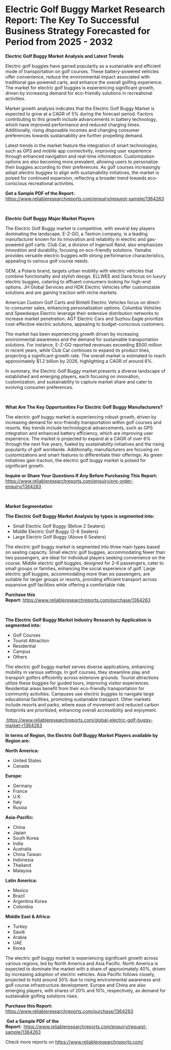 <p><h1>Electric Golf Buggy Market Research Report: The Key To Successful Business Strategy Forecasted for Period from 2025 - 2032</h1></p><p><strong>Electric Golf Buggy Market Analysis and Latest Trends</strong></p>
<p><p>Electric golf buggies have gained popularity as a sustainable and efficient mode of transportation on golf courses. These battery-powered vehicles offer convenience, reduce the environmental impact associated with traditional gas-powered carts, and enhance the overall golfing experience. The market for electric golf buggies is experiencing significant growth, driven by increasing demand for eco-friendly solutions in recreational activities.</p><p>Market growth analysis indicates that the Electric Golf Buggy Market is expected to grow at a CAGR of 5% during the forecast period. Factors contributing to this growth include advancements in battery technology, which have improved performance and reduced charging times. Additionally, rising disposable incomes and changing consumer preferences towards sustainability are further propelling demand. </p><p>Latest trends in the market feature the integration of smart technologies, such as GPS and mobile app connectivity, improving user experience through enhanced navigation and real-time information. Customization options are also becoming more prevalent, allowing users to personalize their buggies according to their preferences. As golf courses increasingly adopt electric buggies to align with sustainability initiatives, the market is poised for continued expansion, reflecting a broader trend towards eco-conscious recreational activities.</p></p>
<p><strong>Get a Sample PDF of the Report:&nbsp;</strong> <a href="https://www.reliableresearchreports.com/enquiry/request-sample/1364263?utm_campaign=2960&utm_medium=2&utm_source=Github&utm_content=ia&utm_term=30032025&utm_id=electric-golf-buggy">https://www.reliableresearchreports.com/enquiry/request-sample/1364263</a></p>
<p>&nbsp;</p>
<p><strong>Electric Golf Buggy Major Market Players</strong></p>
<p><p>The Electric Golf Buggy market is competitive, with several key players dominating the landscape. E-Z-GO, a Textron company, is a leading manufacturer known for its innovation and reliability in electric and gas-powered golf carts. Club Car, a division of Ingersoll Rand, also emphasizes innovation and durability, focusing on eco-friendly solutions. Yamaha provides versatile electric buggies with strong performance characteristics, appealing to various golf course needs.</p><p>GEM, a Polaris brand, targets urban mobility with electric vehicles that combine functionality and stylish design. ELLWEE and Garia focus on luxury electric buggies, catering to affluent consumers looking for high-end options. JH Global Services and HDK Electric Vehicles offer customizable solutions and are gaining traction with niche markets.</p><p>American Custom Golf Carts and Bintelli Electric Vehicles focus on direct-to-consumer sales, enhancing personalization options. Columbia Vehicles and Speedways Electric leverage their extensive distribution networks to increase market penetration. AGT Electric Cars and Suzhou Eagle prioritize cost-effective electric solutions, appealing to budget-conscious customers.</p><p>The market has been experiencing growth driven by increasing environmental awareness and the demand for sustainable transportation solutions. For instance, E-Z-GO reported revenues exceeding $500 million in recent years, while Club Car continues to expand its product lines, projecting a significant growth rate. The overall market is estimated to reach approximately $1.2 billion by 2026, highlighting a CAGR of around 6%.</p><p>In summary, the Electric Golf Buggy market presents a diverse landscape of established and emerging players, each focusing on innovation, customization, and sustainability to capture market share and cater to evolving consumer preferences.</p></p>
<p>&nbsp;</p>
<p><strong>What Are The Key Opportunities For Electric Golf Buggy Manufacturers?</strong></p>
<p><p>The electric golf buggy market is experiencing robust growth, driven by increasing demand for eco-friendly transportation within golf courses and resorts. Key trends include technological advancements, such as GPS integration and enhanced battery efficiency, which are improving user experience. The market is projected to expand at a CAGR of over 6% through the next five years, fueled by sustainability initiatives and the rising popularity of golf worldwide. Additionally, manufacturers are focusing on customizations and smart features to differentiate their offerings. As green initiatives gain traction, the electric golf buggy market is poised for significant growth.</p></p>
<p><strong>Inquire or Share Your Questions If Any Before Purchasing This Report:</strong> <a href="https://www.reliableresearchreports.com/enquiry/pre-order-enquiry/1364263?utm_campaign=2960&utm_medium=2&utm_source=Github&utm_content=ia&utm_term=30032025&utm_id=electric-golf-buggy">https://www.reliableresearchreports.com/enquiry/pre-order-enquiry/1364263</a></p>
<p>&nbsp;</p>
<p><strong>Market Segmentation</strong></p>
<p><strong>The Electric Golf Buggy Market Analysis by types is segmented into:</strong></p>
<p><ul><li>Small Electric Golf Buggy (Below 2 Seaters)</li><li>Middle Electric Golf Buggy (2-6 Seaters)</li><li>Large Electric Golf Buggy (Above 6 Seaters)</li></ul></p>
<p><p>The electric golf buggy market is segmented into three main types based on seating capacity. Small electric golf buggies, accommodating fewer than two passengers, are ideal for individual players seeking convenience on the course. Middle electric golf buggies, designed for 2-6 passengers, cater to small groups or families, enhancing the social experience of golf. Large electric golf buggies, accommodating more than six passengers, are suitable for larger groups or resorts, providing efficient transport across expansive golf facilities while offering a comfortable ride.</p></p>
<p><strong>Purchase this Report:&nbsp;</strong><a href="https://www.reliableresearchreports.com/purchase/1364263?utm_campaign=2960&utm_medium=2&utm_source=Github&utm_content=ia&utm_term=30032025&utm_id=electric-golf-buggy">https://www.reliableresearchreports.com/purchase/1364263</a></p>
<p>&nbsp;</p>
<p><strong>The Electric Golf Buggy Market Industry Research by Application is segmented into:</strong></p>
<p><ul><li>Golf Courses</li><li>Tourist Attraction</li><li>Residential</li><li>Campus</li><li>Others</li></ul></p>
<p><p>The electric golf buggy market serves diverse applications, enhancing mobility in various settings. In golf courses, they streamline play and transport golfers efficiently across extensive grounds. Tourist attractions utilize these buggies for guided tours, improving visitor experiences. Residential areas benefit from their eco-friendly transportation for community activities. Campuses use electric buggies to navigate large educational facilities, promoting sustainable transport. Other markets include resorts and parks, where ease of movement and reduced carbon footprints are prioritized, enhancing overall accessibility and enjoyment.</p></p>
<p><a href="https://www.reliableresearchreports.com/global-electric-golf-buggy-market-r1364263?utm_campaign=2960&utm_medium=2&utm_source=Github&utm_content=ia&utm_term=30032025&utm_id=electric-golf-buggy">&nbsp;https://www.reliableresearchreports.com/global-electric-golf-buggy-market-r1364263</a></p>
<p><strong>In terms of Region, the Electric Golf Buggy Market Players available by Region are:</strong></p>
<p>
    <p> <strong> North America: </strong>
        <ul>
            <li>United States</li>
            <li>Canada</li>
        </ul>
        </p> 
    <p> <strong> Europe: </strong>
        <ul>
            <li>Germany</li>
            <li>France</li>
            <li>U.K.</li>
            <li>Italy</li>
            <li>Russia</li>
        </ul>
        </p> 
    <p> <strong> Asia-Pacific: </strong>
        <ul>
            <li>China</li>
            <li>Japan</li>
            <li>South Korea</li>
            <li>India</li>
            <li>Australia</li>
            <li>China Taiwan</li>
            <li>Indonesia</li>
            <li>Thailand</li>
            <li>Malaysia</li>
        </ul>
        </p> 
    <p> <strong> Latin America: </strong>
        <ul>
            <li>Mexico</li>
            <li>Brazil</li>
            <li>Argentina Korea</li>
            <li>Colombia</li>
        </ul>
        </p> 
    <p> <strong> Middle East & Africa: </strong>
        <ul>
            <li>Turkey</li>
            <li>Saudi</li>
            <li>Arabia</li>
            <li>UAE</li>
            <li>Korea</li>
        </ul>
    </p>
    </p>
<p><p>The electric golf buggy market is experiencing significant growth across various regions, led by North America and Asia Pacific. North America is expected to dominate the market with a share of approximately 40%, driven by increasing adoption of electric vehicles. Asia Pacific follows closely, projected to hold around 30% due to rising environmental awareness and golf course infrastructure development. Europe and China are also emerging players, with shares of 20% and 10%, respectively, as demand for sustainable golfing solutions rises.</p></p>
<p><strong>Purchase this Report: </strong><a href="https://www.reliableresearchreports.com/purchase/1364263?utm_campaign=2960&utm_medium=2&utm_source=Github&utm_content=ia&utm_term=30032025&utm_id=electric-golf-buggy">https://www.reliableresearchreports.com/purchase/1364263</a></p>
<p>&nbsp;<strong>Get a Sample PDF of the Report:&nbsp;&nbsp;</strong><a href="https://www.reliableresearchreports.com/enquiry/request-sample/1364263?utm_campaign=2960&utm_medium=2&utm_source=Github&utm_content=ia&utm_term=30032025&utm_id=electric-golf-buggy">https://www.reliableresearchreports.com/enquiry/request-sample/1364263</a></p>
<p><strong></strong></p>
<p>Check more reports on <a href="https://www.reliableresearchreports.com/?utm_campaign=2960&utm_medium=2&utm_source=Github&utm_content=ia&utm_term=30032025&utm_id=electric-golf-buggy">https://www.reliableresearchreports.com/</a></p>